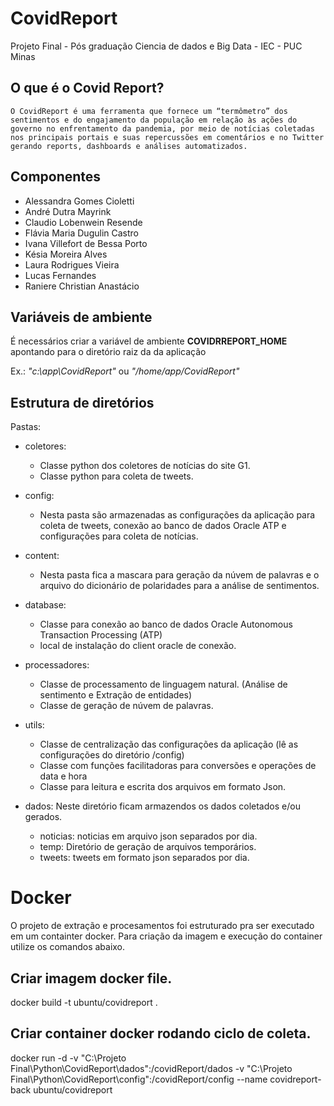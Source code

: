 # CovidReport

Projeto Final - Pós graduação   Ciencia de dados e Big Data - IEC - PUC Minas

## O que é o Covid Report?

    O CovidReport é uma ferramenta que fornece um “termômetro” dos sentimentos e do engajamento da população em relação às ações do governo no enfrentamento da pandemia, por meio de notícias coletadas nos principais portais e suas repercussões em comentários e no Twitter gerando reports, dashboards e análises automatizados.

## Componentes

* Alessandra Gomes Cioletti
* André Dutra Mayrink
* Claudio Lobenwein Resende
* Flávia Maria Dugulin Castro
* Ivana Villefort de Bessa Porto
* Késia Moreira Alves
* Laura Rodrigues Vieira
* Lucas Fernandes
* Raniere Christian Anastácio

## Variáveis de ambiente

É necessários criar a variável de ambiente **COVIDRREPORT_HOME** apontando para o diretório raiz da da aplicação

Ex.: *"c:\app\CovidReport"* ou *"/home/app/CovidReport"*

## Estrutura de diretórios

Pastas:
* coletores:
    - Classe python dos coletores de notícias do site G1.
    - Classe python para coleta de tweets.

* config:
    - Nesta pasta são armazenadas as configurações da aplicação para coleta de tweets, conexão ao banco de dados Oracle ATP e configurações para coleta de notícias.

* content:
    - Nesta pasta fica a mascara para geração da núvem de palavras e o arquivo do dicionário de polaridades para a análise de sentimentos.

* database:
    - Classe para conexão ao banco de dados  Oracle Autonomous Transaction Processing (ATP)
    - local de instalação do client oracle de conexão.

* processadores:
    - Classe de processamento de linguagem natural. (Análise de sentimento e Extração de entidades)
    - Classe de geração de núvem de palavras.

* utils:    
    - Classe de centralização das configurações da aplicação (lê as configurações do diretório /config)
    - Classe com funções facilitadoras para conversões e operações de data e hora
    - Classe para leitura e escrita dos arquivos em formato Json.

* dados:
    Neste diretório ficam armazendos os dados coletados e/ou gerados.
    - noticias: noticias em arquivo json separados por dia.
    - temp: Diretório de geração de arquivos temporários.
    - tweets: tweets em formato json separados por dia.


# Docker
O projeto de extração e procesamentos foi estruturado pra ser executado em um containter docker. 
Para criação da imagem e execução do container utilize os comandos abaixo.

## Criar imagem docker file.
docker build -t ubuntu/covidreport .

## Criar container docker rodando ciclo de coleta.
docker run -d -v "C:\Projeto Final\Python\CovidReport\dados":/covidReport/dados -v "C:\Projeto Final\Python\CovidReport\config":/covidReport/config --name covidreport-back ubuntu/covidreport